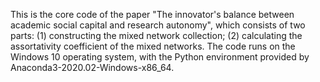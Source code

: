 This is the core code of the paper "The innovator's balance between academic social capital and research autonomy", which consists of two parts: (1) constructing the mixed network collection;  (2) calculating the assortativity coefficient of the mixed networks.
The code runs on the Windows 10 operating system, with the Python environment provided by Anaconda3-2020.02-Windows-x86_64.
